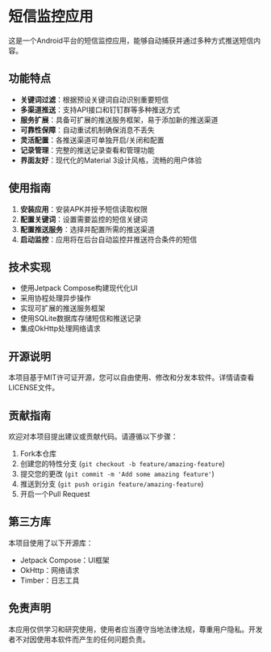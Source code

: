 # 短信监控应用

这是一个Android平台的短信监控应用，能够自动捕获并通过多种方式推送短信内容。

## 功能特点

- **关键词过滤**：根据预设关键词自动识别重要短信
- **多渠道推送**：支持API接口和钉钉群等多种推送方式
- **服务扩展**：具备可扩展的推送服务框架，易于添加新的推送渠道
- **可靠性保障**：自动重试机制确保消息不丢失
- **灵活配置**：各推送渠道可单独开启/关闭和配置
- **记录管理**：完整的推送记录查看和管理功能
- **界面友好**：现代化的Material 3设计风格，流畅的用户体验

## 使用指南

1. **安装应用**：安装APK并授予短信读取权限
2. **配置关键词**：设置需要监控的短信关键词
3. **配置推送服务**：选择并配置所需的推送渠道
4. **启动监控**：应用将在后台自动监控并推送符合条件的短信

## 技术实现

- 使用Jetpack Compose构建现代化UI
- 采用协程处理异步操作
- 实现可扩展的推送服务框架
- 使用SQLite数据库存储短信和推送记录
- 集成OkHttp处理网络请求

## 开源说明

本项目基于MIT许可证开源，您可以自由使用、修改和分发本软件。详情请查看LICENSE文件。

## 贡献指南

欢迎对本项目提出建议或贡献代码。请遵循以下步骤：

1. Fork本仓库
2. 创建您的特性分支 (`git checkout -b feature/amazing-feature`)
3. 提交您的更改 (`git commit -m 'Add some amazing feature'`)
4. 推送到分支 (`git push origin feature/amazing-feature`)
5. 开启一个Pull Request

## 第三方库

本项目使用了以下开源库：

- Jetpack Compose：UI框架
- OkHttp：网络请求
- Timber：日志工具

## 免责声明

本应用仅供学习和研究使用，使用者应当遵守当地法律法规，尊重用户隐私。开发者不对因使用本软件而产生的任何问题负责。 